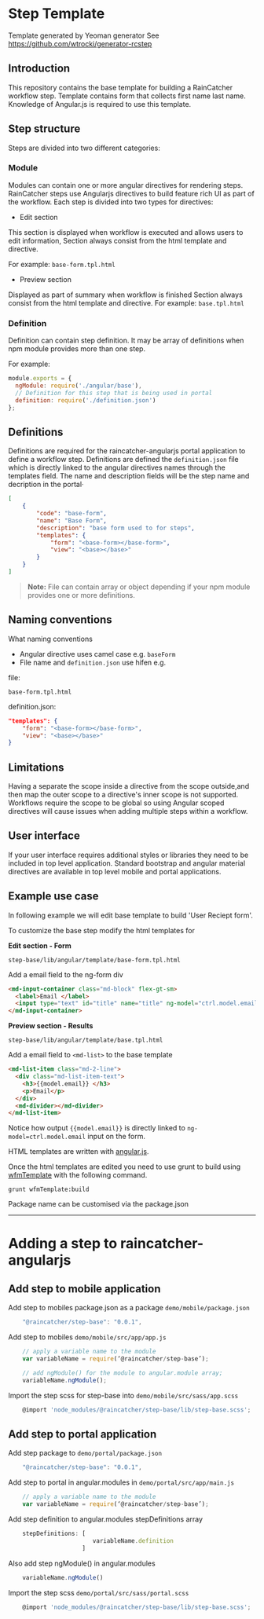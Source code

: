 # Step Template

Template generated by Yeoman generator
See https://github.com/wtrocki/generator-rcstep

## Introduction 
This repository contains the base template for building a RainCatcher workflow step. 
Template contains form that collects first name last name. Knowledge of Angular.js is required to use this template.

## Step structure

Steps are divided into two different categories:

### Module

Modules can contain one or more angular directives for rendering steps.
RainCatcher steps use Angularjs directives to build feature rich UI as part of the workflow.
Each step is divided into two types for directives:

- Edit section

This section is displayed when workflow is executed and allows users to edit information, 
Section always consist from the html template and directive.

For example: `base-form.tpl.html`

- Preview section

Displayed as part of summary when workflow is finished
Section always consist from the html template and directive.
For example: `base.tpl.html`

### Definition

Definition can contain step definition.
It may be array of definitions when npm module provides more than one step.

For example:

```javascript 
module.exports = {
  ngModule: require('./angular/base'),
  // Definition for this step that is being used in portal
  definition: require('./definition.json')
};
```

## Definitions

Definitions are required for the raincatcher-angularjs portal application to define a workflow step. Definitions are defined the `definition.json` file which is directly linked to the angular directives names through the templates field. The name and description fields will be the step name and decription in the portal·

```json
[
    {
        "code": "base-form",
        "name": "Base Form",
        "description": "base form used to for steps",
        "templates": {
            "form": "<base-form></base-form>",
            "view": "<base></base>"
        }
    }
]
```

> **Note:** File can contain array or object depending if your npm module provides one or more definitions. 

## Naming conventions

What naming conventions 
- Angular directive uses camel case e.g. `baseForm` 
- File name and `definition.json` use hifen e.g. 

file: 
    
    base-form.tpl.html

definition.json:
```json
"templates": {
    "form": "<base-form></base-form>",
    "view": "<base></base>"
}
```


## Limitations

Having a separate the scope inside a directive from the scope outside,and then map the outer scope to a directive's inner scope is not supported. Workflows require the scope to be global so using Angular scoped directives will cause issues when adding multiple steps within a workflow.

## User interface

If your user interface requires additional styles or libraries they need to be included in top level application.
Standard bootstrap and angular material directives are available in top level mobile and portal applications.

## Example use case 

In following example we will edit base template to build 'User Reciept form'.

To customize the base step modify the html templates for 

**Edit section - Form**
    
    step-base/lib/angular/template/base-form.tpl.html

Add a email field to the ng-form div

```html
<md-input-container class="md-block" flex-gt-sm>
  <label>Email </label>
  <input type="text" id="title" name="title" ng-model="ctrl.model.email" required>
</md-input-container>
```    

**Preview section - Results**  
    
    step-base/lib/angular/template/base.tpl.html

Add a email field to `<md-list>` to the base template

```html
<md-list-item class="md-2-line">
  <div class="md-list-item-text">
    <h3>{{model.email}} </h3>
    <p>Email</p>
  </div>
  <md-divider></md-divider>
</md-list-item>
```
Notice how output `{{model.email}}` is directly linked to `ng-model=ctrl.model.email` input on the form.

HTML templates are written with [angular.js](https://angularjs.org/).

Once the html templates are edited you need to use grunt to build using [wfmTemplate](https://www.npmjs.com/package/fh-wfm-template-build) with the following command. 

    grunt wfmTemplate:build

Package name can be customised via the package.json

---

# Adding a step to raincatcher-angularjs 

## Add step to mobile application
Add step to mobiles package.json as a package `demo/mobile/package.json`
```javascript 
    "@raincatcher/step-base": "0.0.1",
```
Add step to mobiles `demo/mobile/src/app/app.js`
```javascript
    // apply a variable name to the module
    var variableName = require(‘@raincatcher/step-base’);

    // add ngModule() for the module to angular.module array;
    variableName.ngModule();
```
Import the step scss for step-base into `demo/mobile/src/sass/app.scss`
```javascript    
    @import 'node_modules/@raincatcher/step-base/lib/step-base.scss';
```
## Add step to portal application

Add step package to `demo/portal/package.json`  
```javascript
    "@raincatcher/step-base": "0.0.1",                
```
Add step to portal in angular.modules in `demo/portal/src/app/main.js`
```javascript
    // apply a variable name to the module
    var variableName = require(‘@raincatcher/step-base’);
```
Add step definition to angular.modules stepDefinitions array
```javascript
    stepDefinitions: [
                        variableName.definition 
                     ]
```

Also add step ngModule() in angular.modules
```javascript
    variableName.ngModule()
```

Import the step scss `demo/portal/src/sass/portal.scss`
```javascript
    @import 'node_modules/@raincatcher/step-base/lib/step-base.scss';
```















